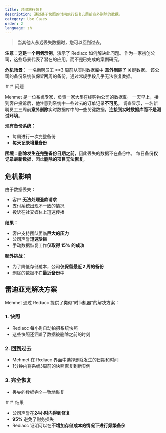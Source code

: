 ```yaml
---
title: 时间旅行恢复
description: 通过基于快照的时间旅行恢复几周前意外删除的数据。
category: Use Cases
order: 2
language: zh
---
```


> **当其他人永远丢失数据时，您可以回到过去。**

**注意：**这是一个**用例示例**，演示了 Rediacc 如何解决此问题。 作为一家初创公司，这些场景代表了潜在的应用，而不是已完成的案例研究。

**危机场景：** 一名新聘员工 **3 周前从实时数据库中 **意外删除了** 关键数据。 该公司的备份系统仅保留两周的备份，通过常规手段几乎无法恢复数据。

＃＃ 问题

Mehmet 是一位系统专家，负责一家大型在线购物公司的数据库。 一天早上，接到客户投诉后，他注意到系统中一些过去的订单记录**不可见**。 调查显示，一名新聘员工三周前**意外删除**实时数据库中的一些关键数据，**连接到实时数据库而不是测试环境**。

**现有备份系统：**
 * 每周进行一次完整备份
 * **每天记录增量备份**

**困境：**删除发生在**完整备份日期之前**，因此丢失的数据不在备份中。 每日备份**仅记录最新数据**，因此**删除的项目无法恢复**。

## 危机影响

由于数据丢失：
 * 客户 **无法处理退款请求**
 * 支付系统出现不一致的情况
 * 投诉在社交媒体上迅速传播

**结果：**
 * 客户支持团队面临**巨大的压力**
 * 公司声誉**迅速受损**
 * 手动数据恢复工作**仅取得 15% 的成功**

**额外挑战：**
 * 为了降低存储成本，公司**仅保留最近 2 周的备份**
 * 删除的数据不在**最近备份**中

## 雷迪亚克解决方案

Mehmet 通过 Rediacc 提供了类似“时间机器”的解决方案：

### 1. **快照**
 * Rediacc 每小时自动拍摄系统快照
 * 这些快照还涵盖了数据被删除之前的时刻

### 2. **回到过去**
 * Mehmet 在 Rediacc 界面中选择删除发生的日期和时间
 * 1分钟内将系统3周前的快照恢复到新实例

### 3. **完全恢复**
 * 丢失的数据完全一致地恢复

＃＃ 结果

* 公司声誉在**24小时内得到修复**
 * **95%** 避免了财务损失
 * Rediacc 证明可以在**不增加存储成本的情况下进行频繁备份**